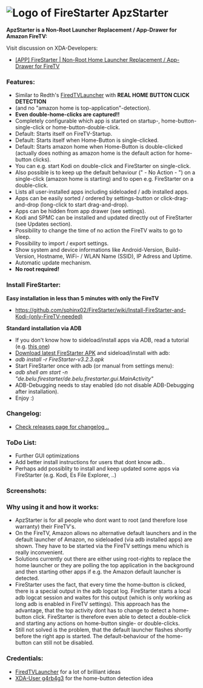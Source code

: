 ![Logo of FireStarter](https://raw.githubusercontent.com/sphinx02/FireStarter/master/Screenshots/firestarter-logo_small.png "Logo of FireStarter") ApzStarter
=========

__ApzStarter is a Non-Root Launcher Replacement / App-Drawer for Amazon FireTV:__

Visit discussion on XDA-Developers: 
 * <a href="http://forum.xda-developers.com/fire-tv/themes-apps/app-root-home-launcher-replacement-app-t3118135" target="_blank">[APP] FireStarter | Non-Root Home Launcher Replacement / App-Drawer for FireTV</a>

### Features:
 
 * Similar to Redth's <a href="https://github.com/Redth/FiredTVLauncher" target="_blank">FiredTVLauncher</a> with __REAL HOME BUTTON CLICK DETECTION__ 
 * (and no "amazon home is top-application"-detection).
 * __Even double-home-clicks are captured!!__
 * Completely configurable which app is started on startup-, home-button-single-click or home-button-double-click.
 * Default: Starts itself on FireTV-Startup.
 * Default: Starts itself when Home-Button is single-clicked.
 * Default: Starts amazon home when Home-Button is double-clicked (actually does nothing as amazon home is the default action for home-button clicks). 
 * You can e.g. start Kodi on double-click and FireStarter on single-click.
 * Also possible is to keep up the default behaviour (" - No Action - ") on a single-click (amazon home is starting) and to open e.g. FireStarter on a double-click.
 * Lists all user-installed apps including sideloaded / adb installed apps.
 * Apps can be easily sorted / ordered by settings-button or click-drag-and-drop (long-click to start drag-and-drop).
 * Apps can be hidden from app drawer (see settings).
 * Kodi and SPMC can be installed and updated directly out of FireStarter (see Updates section).
 * Possibility to change the time of no action the FireTV waits to go to sleep.
 * Possibility to import / export settings.
 * Show system and device informations like Android-Version, Build-Version, Hostname, WiFi- / WLAN Name (SSID), IP Adress and Uptime.
 * Automatic update mechanism.
 * __No root required!__

### Install FireStarter:

__Easy installation in less than 5 minutes with only the FireTV__
 * https://github.com/sphinx02/FireStarter/wiki/Install-FireStarter-and-Kodi-(only-FireTV-needed)

__Standard installation via ADB__
 * If you don't know how to sideload/install apps via ADB, read a tutorial (e.g. <a href="http://kodi.wiki/view/HOW-TO:Install_Kodi_on_Fire_TV" target="_blank">this one</a>)
 * <a href="https://github.com/sphinx02/FireStarter/releases" target="_blank">Download latest FireStarter APK</a> and sideload/install with adb: 
 * _adb install -r FireStarter-v3.2.3.apk_
 * Start FireStarter once with adb (or manual from settings menu): 
 * _adb shell am start -n "de.belu.firestarter/de.belu.firestarter.gui.MainActivity"_
 * ADB-Debugging needs to stay enabled (do not disable ADB-Debugging after installation).
 * Enjoy :)
 

### Changelog:
 * [Check releases page for changelog ..](https://github.com/sphinx02/FireStarter/releases)

### ToDo List:
 * Further GUI optimizations
 * Add better install instructions for users that dont know adb..
 * Perhaps add possiblity to install and keep updated some apps via FireStarter (e.g. Kodi, Es File Explorer, ..)

### Screenshots:


### Why using it and how it works:
 * ApzStarter is for all people who dont want to root (and therefore lose warranty) their FireTV's.
 * On the FireTV, Amazon allows no alternative default launchers and in the default launcher of Amazon, no sideloaded (via adb installed apps) are shown. They have to be started via the FireTV settings menu which is really inconvenient.
 * Solutions currently out there are either using root-rights to replace the home launcher or they are polling the top application in the background and then starting other apps if e.g. the Amazon default launcher is detected.
 * FireStarter uses the fact, that every time the home-button is clicked, there is a special output in the adb logcat log. FireStarter starts a local adb logcat session and waites for this output (which is only working as long adb is enabled in FireTV settings). This approach has the advantage, that the top activity dont has to change to detect a home-button click. FireStarter is therefore even able to detect a double-click and starting any actions on home-button single- or double-clicks.
 * Still not solved is the problem, that the default launcher flashes shortly before the right app is started. The default-behaviour of the home-button can still not be disabled.

### Credentials:

  * [FiredTVLauncher](https://github.com/Redth/FiredTVLauncher) for a lot of brilliant ideas
 * [XDA-User g4rb4g3](http://forum.xda-developers.com/showpost.php?p=56319876&postcount=87) for the home-button detection idea
 
